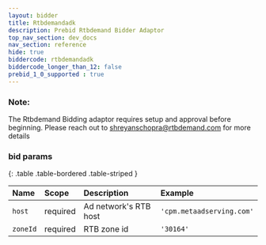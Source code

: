 ```yaml
---
layout: bidder
title: Rtbdemandadk
description: Prebid Rtbdemand Bidder Adaptor
top_nav_section: dev_docs
nav_section: reference
hide: true
biddercode: rtbdemandadk
biddercode_longer_than_12: false
prebid_1_0_supported : true
---
```


### Note:

The Rtbdemand Bidding adaptor requires setup and approval before beginning. Please reach out to <shreyanschopra@rtbdemand.com> for more details

### bid params

{: .table .table-bordered .table-striped } 

| Name | Scope    | Description        | Example  |
| :--- | :----    | :----------        | :------  |
| `host`   | required | Ad network's RTB host    | `'cpm.metaadserving.com'` |
| `zoneId` | required | RTB zone id        | `'30164'` |
